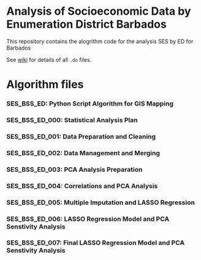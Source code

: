 # Analysis of Socioeconomic Data by Enumeration District Barbados

This repository contains the alogrithm code for the analysis SES by ED for Barbados

See [wiki](https://github.com/UWI-DataGroup/repo_p145/wiki/SES-Index-Computation) for details of all `.do` files.

# Algorithm files 

### SES_BSS_ED:        Python Script Algorithm for GIS Mapping
### SES_BSS_ED_000:    Statistical Analysis Plan
### SES_BSS_ED_001:    Data Preparation and Cleaning
### SES_BSS_ED_002:    Data Management and Merging
### SES_BSS_ED_003:    PCA Analysis Preparation
### SES_BSS_ED_004:    Correlations and PCA Analysis
### SES_BSS_ED_005:    Multiple Imputation and LASSO Regression
### SES_BSS_ED_006:    LASSO Regression Model and PCA Senstivity Analysis
### SES_BSS_ED_007:    Final LASSO Regression Model and PCA Senstivity Analysis
